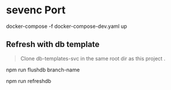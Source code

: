 # sevenc Port

docker-compose -f docker-compose-dev.yaml up

## Refresh with db template
>Clone db-templates-svc in the same root dir as this project . 

npm run flushdb branch-name

npm run refreshdb

